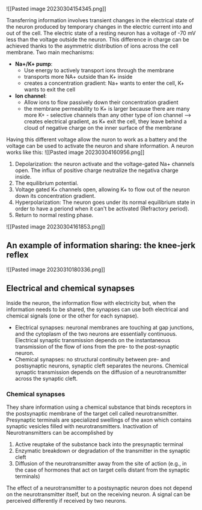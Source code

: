 ![[Pasted image 20230304154345.png]]

Transferring information involves transient changes in the electrical state of the neuron produced by temporary changes in the electric current into and out of the cell.
The electric state of a resting neuron has a voltage of -70 mV less than the voltage outside the neuron. This difference in charge can be achieved thanks to the asymmetric distribution of ions across the cell membrane. Two main mechanisms:
- __Na+/K+ pump__: 
	- Use energy to actively transport ions through the membrane  
	- transports more NA+ outside than K+ inside  
	- creates a concentration gradient: Na+ wants to enter the cell, K+ wants to exit the cell
- __Ion channel__:
	- Allow ions to flow passively down their concentration gradient  
	- the membrane permeability to K+ is larger because there are many more K+ - selective channels than any other type of ion channel --> creates electrical gradient, as K+ exit the cell, they leave behind a cloud of negative charge on the inner surface of the membrane 

Having this different voltage allow the nuron to work as a battery and the voltage can be used to activate the neuron and share information. A neuron works like this:
![[Pasted image 20230304160956.png]]

1) Depolarization: the neuron activate and the voltage-gated Na+ channels open. The influx of positive charge neutralize the negativa charge inside.
2) The equilibrium potential.
3) Voltage gated K+ channels open, allowing K+ to flow out of the neuron down its concentration gradient.
4) Hyperpolarization: The neuron goes under its normal equilibrium state in order to have a periond when it can't be activated (Refractory period).
5) Return to normal resting phase.

![[Pasted image 20230304161853.png]]

## An example of information sharing: the knee-jerk reflex

![[Pasted image 20230310180336.png]]

## Electrical and chemical synapses

Inside the neuron, the information flow with electricity but, when the information needs to be shared, the synapses can use both electrical and chemical signals (one or the other for each synapse).
- Electrical synapses: neuronal membranes are touching at gap junctions, and the cytoplasm of the two neurons are essentially continuous. Electrical synaptic transmission depends on the instantaneous transmission of the flow of ions from the pre- to the post-synaptic neuron.
- Chemical synapses: no structural continuity between pre- and postsynaptic neurons, synaptic cleft separates the neurons. Chemical synaptic transmission depends on the diffusion of a neurotransmitter across the synaptic cleft.

### Chemical synapses

They share information using a chemical substance that binds receptors in the postsynaptic membrane of the target cell called neurotransmitter. Presynaptic terminals are specialized swellings of the axon which contains synaptic vesicles filled with neurotransmitters.
Inactivation of Neurotransmitters can be accomplished by  
1. Active reuptake of the substance back into the presynaptic terminal  
2. Enzymatic breakdown or degradation of the transmitter in the synaptic cleft
3. Diffusion of the neurotransmitter away from the site of action (e.g., in the case of hormones that act on target cells distant from the synaptic terminals)

The effect of a neurotransmitter to a postsynaptic neuron does not depend on the neurotransmitter itself, but on the receiving neuron. A signal can be perceived differently if received by two neurons.